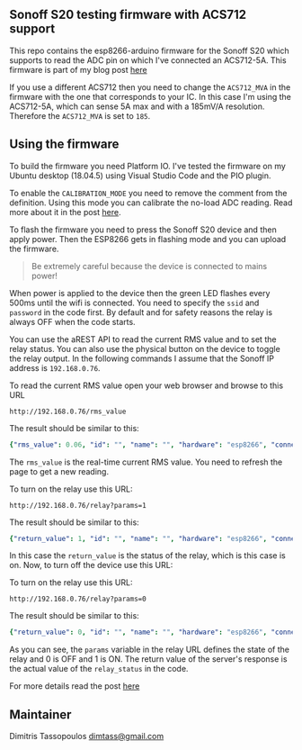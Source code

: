 Sonoff S20 testing firmware with ACS712 support
----

This repo contains the esp8266-arduino firmware for the Sonoff S20 which supports
to read the ADC pin on which I've connected an ACS712-5A. This firmware is part
of my blog post [here](https://www.stupid-projects.com/hacking-a-sonoff-s20-and-adding-an-acs712-current-sensor/)

If you use a different ACS712 then you need to change the `ACS712_MVA` in the firmware
with the one that corresponds to your IC. In this case I'm using the ACS712-5A, which
can sense 5A max and with a 185mV/A resolution. Therefore the `ACS712_MVA` is set
to `185`.

## Using the firmware
To build the firmware you need Platform IO. I've tested the firmware on my Ubuntu
desktop (18.04.5) using Visual Studio Code and the PIO plugin.

To enable the `CALIBRATION_MODE` you need to remove the comment from the definition.
Using this mode you can calibrate the no-load ADC reading. Read more about it in the
post [here](https://www.stupid-projects.com/hacking-a-sonoff-s20-and-adding-an-acs712-current-sensor/).

To flash the firmware you need to press the Sonoff S20 device and then apply power.
Then the ESP8266 gets in flashing mode and you can upload the firmware.

> Be extremely careful because the device is connected to mains power!

When power is applied to the device then the green LED flashes every 500ms until the
wifi is connected. You need to specify the `ssid` and `password` in the code first.
By default and for safety reasons the relay is always OFF when the code starts.

You can use the aREST API to read the current RMS value and to set the relay status.
You can also use the physical button on the device to toggle the relay output. In the
following commands I assume that the Sonoff IP address is `192.168.0.76`.

To read the current RMS value open your web browser and browse to this URL
```
http://192.168.0.76/rms_value
```

The result should be similar to this:
```yaml
{"rms_value": 0.06, "id": "", "name": "", "hardware": "esp8266", "connected": true}
```

The `rms_value` is the real-time current RMS value. You need to refresh the page to get
a new reading.

To turn on the relay use this URL:
```
http://192.168.0.76/relay?params=1
```

The result should be similar to this:
```yaml
{"return_value": 1, "id": "", "name": "", "hardware": "esp8266", "connected": true}
```

In this case the `return_value` is the status of the relay, which is this case is on.
Now, to turn off the device use this URL:

To turn on the relay use this URL:
```
http://192.168.0.76/relay?params=0
```

The result should be similar to this:
```yaml
{"return_value": 0, "id": "", "name": "", "hardware": "esp8266", "connected": true}
```

As you can see, the `params` variable in the relay URL defines the state of the relay
and 0 is OFF and 1 is ON. The return value of the server's response is the actual value
of the `relay_status` in the code.

For more details read the post [here](https://www.stupid-projects.com/hacking-a-sonoff-s20-and-adding-an-acs712-current-sensor/)

## Maintainer
Dimitris Tassopoulos <dimtass@gmail.com>